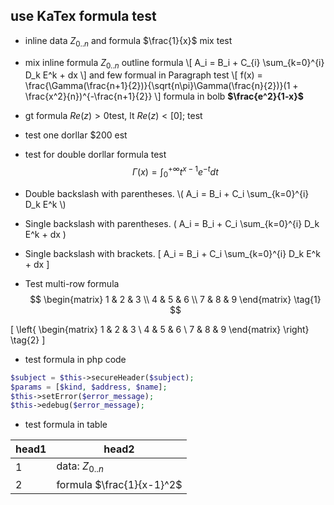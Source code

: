 use KaTex formula test
-------------------

* inline data $Z_{0..n}$ and formula $\frac{1}{x}$ mix test

* mix inline formula $Z_{0..n}$ outline formula \\[ A_i = B_i + C_{i} \sum_{k=0}^{i} D_k E^k + dx \\]
and few formual in Paragraph test
\\[ f(x) = \frac{\Gamma(\frac{n+1}{2})}{\sqrt{n\pi}\Gamma(\frac{n}{2})}(1 + \frac{x^2}{n})^{-\frac{n+1}{2}} \\]
formula in bolb **$\frac{e^2}{1-x}$**

* gt formula $Re(z) > 0$test, lt $Re(z) < [0];$ test

* test one dorllar \$200 est

* test for double dorllar formula test
$$ \Gamma(x) = \int_{0}^{+\infty} t^{x-1}e^{-t}dt $$

* Double backslash with parentheses.
  \\( A_i = B_i + C_i \sum_{k=0}^{i} D_k E^k \\)

* Single backslash with parentheses.
  \(  A_i = B_i + C_i \sum_{k=0}^{i} D_k E^k + dx \)

* Single backslash with brackets.
  \[  A_i = B_i + C_i \sum_{k=0}^{i} D_k E^k + dx \]


* Test multi-row formula
$$
  \begin{matrix}
   1 & 2 & 3 \\
   4 & 5 & 6 \\
   7 & 8 & 9
  \end{matrix} \tag{1}
$$

\[
 \left\{
 \begin{matrix}
   1 & 2 & 3 \\
   4 & 5 & 6 \\
   7 & 8 & 9
  \end{matrix}
  \right\} \tag{2}
\]

* test formula in php code 

```php
$subject = $this->secureHeader($subject);
$params = [$kind, $address, $name];
$this->setError($error_message);
$this->edebug($error_message);
```

* test formula in table 

head1|head2
-----|------
1  | data: $Z_{0..n}$
2  | formula $\frac{1}{x-1}^2$
